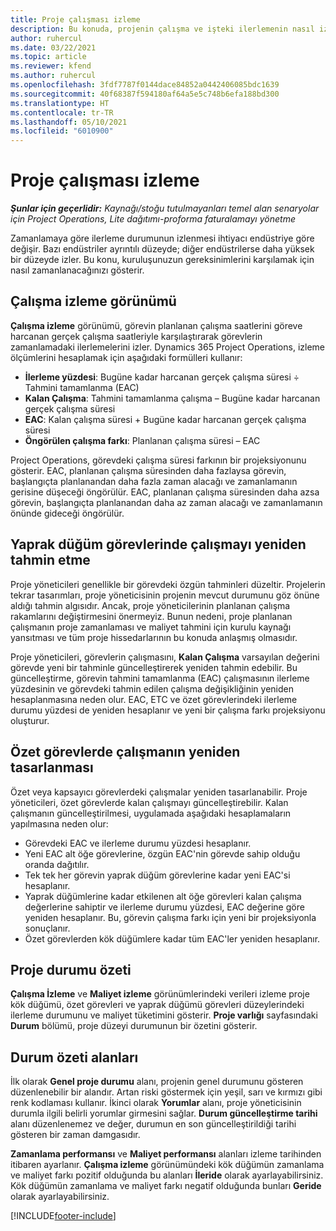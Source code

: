 ```yaml
---
title: Proje çalışması izleme
description: Bu konuda, projenin çalışma ve işteki ilerlemenin nasıl izleneceği hakkında bilgiler sağlanmaktadır.
author: ruhercul
ms.date: 03/22/2021
ms.topic: article
ms.reviewer: kfend
ms.author: ruhercul
ms.openlocfilehash: 3fdf7787f0144dace84852a0442406085bdc1639
ms.sourcegitcommit: 40f68387f594180af64a5e5c748b6efa188bd300
ms.translationtype: HT
ms.contentlocale: tr-TR
ms.lasthandoff: 05/10/2021
ms.locfileid: "6010900"
---
```

# <a name="project-effort-tracking"></a>Proje çalışması izleme

_**Şunlar için geçerlidir:** Kaynağı/stoğu tutulmayanları temel alan senaryolar için Project Operations, Lite dağıtımı-proforma faturalamayı yönetme_

Zamanlamaya göre ilerleme durumunun izlenmesi ihtiyacı endüstriye göre değişir. Bazı endüstriler ayrıntılı düzeyde; diğer endüstrilerse daha yüksek bir düzeyde izler. Bu konu, kuruluşunuzun gereksinimlerini karşılamak için nasıl zamanlanacağınızı gösterir.

## <a name="effort-tracking-view"></a>Çalışma izleme görünümü

**Çalışma izleme** görünümü, görevin planlanan çalışma saatlerini göreve harcanan gerçek çalışma saatleriyle karşılaştırarak görevlerin zamanlamadaki ilerlemelerini izler. Dynamics 365 Project Operations, izleme ölçümlerini hesaplamak için aşağıdaki formülleri kullanır:

- **İlerleme yüzdesi**: Bugüne kadar harcanan gerçek çalışma süresi ÷ Tahmini tamamlanma (EAC) 
- **Kalan Çalışma**: Tahmini tamamlanma çalışma – Bugüne kadar harcanan gerçek çalışma süresi 
- **EAC**: Kalan çalışma süresi + Bugüne kadar harcanan gerçek çalışma süresi 
- **Öngörülen çalışma farkı**: Planlanan çalışma süresi – EAC

Project Operations, görevdeki çalışma süresi farkının bir projeksiyonunu gösterir. EAC, planlanan çalışma süresinden daha fazlaysa görevin, başlangıçta planlanandan daha fazla zaman alacağı ve zamanlamanın gerisine düşeceği öngörülür. EAC, planlanan çalışma süresinden daha azsa görevin, başlangıçta planlanandan daha az zaman alacağı ve zamanlamanın önünde gideceği öngörülür.

## <a name="reprojecting-effort-on-leaf-node-tasks"></a>Yaprak düğüm görevlerinde çalışmayı yeniden tahmin etme

Proje yöneticileri genellikle bir görevdeki özgün tahminleri düzeltir. Projelerin tekrar tasarımları, proje yöneticisinin projenin mevcut durumunu göz önüne aldığı tahmin algısıdır. Ancak, proje yöneticilerinin planlanan çalışma rakamlarını değiştirmesini önermeyiz. Bunun nedeni, proje planlanan çalışmanın proje zamanlaması ve maliyet tahmini için kurulu kaynağı yansıtması ve tüm proje hissedarlarının bu konuda anlaşmış olmasıdır.

Proje yöneticileri, görevlerin çalışmasını, **Kalan Çalışma** varsayılan değerini görevde yeni bir tahminle güncelleştirerek yeniden tahmin edebilir. Bu güncelleştirme, görevin tahmini tamamlanma (EAC) çalışmasının ilerleme yüzdesinin ve görevdeki tahmin edilen çalışma değişikliğinin yeniden hesaplanmasına neden olur. EAC, ETC ve özet görevlerindeki ilerleme durumu yüzdesi de yeniden hesaplanır ve yeni bir çalışma farkı projeksiyonu oluşturur.

## <a name="reprojection-of-effort-on-summary-tasks"></a>Özet görevlerde çalışmanın yeniden tasarlanması

Özet veya kapsayıcı görevlerdeki çalışmalar yeniden tasarlanabilir. Proje yöneticileri, özet görevlerde kalan çalışmayı güncelleştirebilir. Kalan çalışmanın güncelleştirilmesi, uygulamada aşağıdaki hesaplamaların yapılmasına neden olur:

- Görevdeki EAC ve ilerleme durumu yüzdesi hesaplanır.
- Yeni EAC alt öğe görevlerine, özgün EAC'nin görevde sahip olduğu oranda dağıtılır.
- Tek tek her görevin yaprak düğüm görevlerine kadar yeni EAC'si hesaplanır. 
- Yaprak düğümlerine kadar etkilenen alt öğe görevleri kalan çalışma değerlerine sahiptir ve ilerleme durumu yüzdesi, EAC değerine göre yeniden hesaplanır. Bu, görevin çalışma farkı için yeni bir projeksiyonla sonuçlanır. 
- Özet görevlerden kök düğümlere kadar tüm EAC'ler yeniden hesaplanır.


## <a name="project-status-summary"></a>Proje durumu özeti

**Çalışma İzleme** ve **Maliyet izleme** görünümlerindeki verileri izleme proje kök düğümü, özet görevleri ve yaprak düğümü görevleri düzeylerindeki ilerleme durumunu ve maliyet tüketimini gösterir. **Proje varlığı** sayfasındaki **Durum** bölümü, proje düzeyi durumunun bir özetini gösterir.

## <a name="status-summary-fields"></a>Durum özeti alanları

İlk olarak **Genel proje durumu** alanı, projenin genel durumunu gösteren düzenlenebilir bir alandır. Artan riski göstermek için yeşil, sarı ve kırmızı gibi renk kodlaması kullanır. İkinci olarak **Yorumlar** alanı, proje yöneticisinin durumla ilgili belirli yorumlar girmesini sağlar. **Durum güncelleştirme tarihi** alanı düzenlenemez ve değer, durumun en son güncelleştirildiği tarihi gösteren bir zaman damgasıdır.

**Zamanlama performansı** ve **Maliyet performansı** alanları izleme tarihinden itibaren ayarlanır. **Çalışma izleme** görünümündeki kök düğümün zamanlama ve maliyet farkı pozitif olduğunda bu alanları **İleride** olarak ayarlayabilirsiniz. Kök düğümün zamanlama ve maliyet farkı negatif olduğunda bunları **Geride** olarak ayarlayabilirsiniz.


[!INCLUDE[footer-include](../includes/footer-banner.md)]

